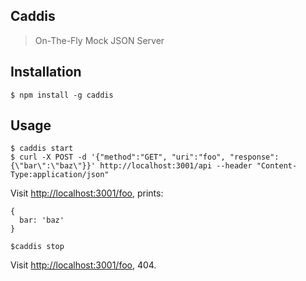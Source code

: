 Caddis
---
> On-The-Fly Mock JSON Server

Installation
---
```
$ npm install -g caddis
```

Usage
---
```
$ caddis start
$ curl -X POST -d '{"method":"GET", "uri":"foo", "response":{\"bar\":\"baz\"}}' http://localhost:3001/api --header "Content-Type:application/json"
```

Visit [http://localhost:3001/foo](http://localhost:3001/foo), prints:

```
{
  bar: 'baz'
}
```

```
$caddis stop
```

Visit [http://localhost:3001/foo](http://localhost:3001/foo), 404.
